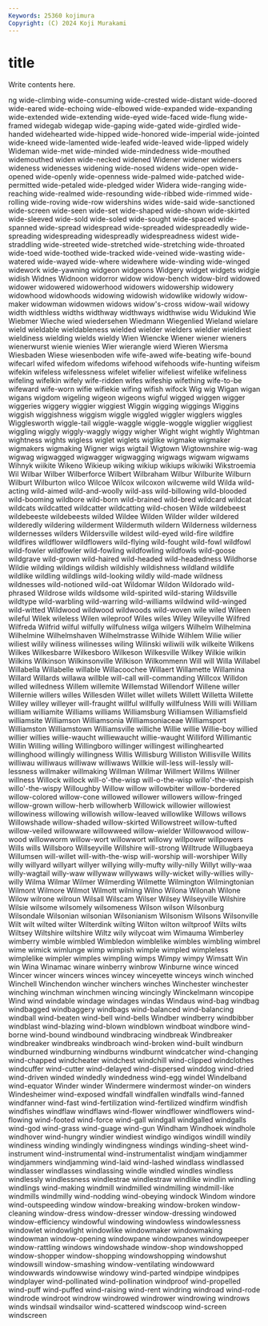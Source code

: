 ```yaml
---
Keywords: 25360 kojimura
Copyright: (C) 2024 Koji Murakami
---
```


# title

Write contents here.



ng wide-climbing wide-consuming wide-crested wide-distant
wide-doored wide-eared wide-echoing wide-elbowed wide-expanded wide-expanding wide-extended wide-extending wide-eyed wide-faced
wide-flung wide-framed widegab widegap wide-gaping wide-gated wide-girdled wide-handed widehearted wide-hipped
wide-honored wide-imperial wide-jointed wide-kneed wide-lamented wide-leafed wide-leaved wide-lipped widely Wideman
wide-met wide-minded wide-mindedness wide-mouthed widemouthed widen wide-necked widened Widener widener
wideners wideness widenesses widening wide-nosed widens wide-open wide-opened wide-openly wide-openness
wide-palmed wide-patched wide-permitted wide-petaled wide-pledged wider Widera wide-ranging wide-reaching wide-realmed
wide-resounding wide-ribbed wide-rimmed wide-rolling wide-roving wide-row widershins wides wide-said wide-sanctioned
wide-screen wide-seen wide-set wide-shaped wide-shown wide-skirted wide-sleeved wide-sold wide-soled wide-sought
wide-spaced wide-spanned wide-spread widespread wide-spreaded widespreadedly wide-spreading widespreading widespreadly widespreadness
widest wide-straddling wide-streeted wide-stretched wide-stretching wide-throated wide-toed wide-toothed wide-tracked wide-veined
wide-wasting wide-watered wide-wayed wide-where widewhere wide-winding wide-winged widework wide-yawning widgeon
widgeons Widgery widget widgets widgie widish Widnes Widnoon widorror widow
widow-bench widow-bird widowed widower widowered widowerhood widowers widowership widowery widowhood
widowhoods widowing widowish widowlike widowly widow-maker widowman widowmen widows widow's-cross
widow-wail widowy width widthless widths widthway widthways widthwise widu Widukind
Wie Wiebmer Wieche wied wiedersehen Wiedmann Wiegenlied Wieland wielare wield
wieldable wieldableness wielded wielder wielders wieldier wieldiest wieldiness wielding wields
wieldy Wien Wiencke Wiener wiener wieners wienerwurst wienie wienies Wier
wierangle wierd Wieren Wiersma Wiesbaden Wiese wiesenboden wife wife-awed wife-beating
wife-bound wifecarl wifed wifedom wifedoms wifehood wifehoods wife-hunting wifeism wifekin
wifeless wifelessness wifelet wifelier wifeliest wifelike wifeliness wifeling wifelkin wifely
wife-ridden wifes wifeship wifething wife-to-be wifeward wife-worn wifie wifiekie wifing
wifish wifock Wig wig Wigan wigan wigans wigdom wigeling wigeon
wigeons wigful wigged wiggen wigger wiggeries wiggery wiggier wiggiest Wiggin
wigging wiggings Wiggins wiggish wiggishness wiggism wiggle wiggled wiggler wigglers
wiggles Wigglesworth wiggle-tail wiggle-waggle wiggle-woggle wigglier wiggliest wiggling wiggly wiggly-waggly
wiggy wigher Wight wight wightly Wightman wightness wights wigless wiglet
wiglets wiglike wigmake wigmaker wigmakers wigmaking Wigner wigs wigtail Wigtown
Wigtownshire wig-wag wigwag wigwagged wigwagger wigwagging wigwags wigwam wigwams Wihnyk
wiikite Wikeno Wikieup wiking wikiup wikiups wikiwiki Wikstroemia Wil Wilbar
Wilber Wilberforce Wilbert Wilbraham Wilbur Wilburite Wilburn Wilburt Wilburton wilco
Wilcoe Wilcox wilcoxon wilcweme wild Wilda wild-acting wild-aimed wild-and-woolly wild-ass
wild-billowing wild-blooded wild-booming wildbore wild-born wild-brained wild-bred wildcard wildcat wildcats
wildcatted wildcatter wildcatting wild-chosen Wilde wildebeest wildebeeste wildebeests wilded Wildee
Wilden Wilder wilder wildered wilderedly wildering wilderment Wildermuth wildern Wilderness
wilderness wildernesses wilders Wildersville wildest wild-eyed wild-fire wildfire wildfires wildflower
wildflowers wild-flying wild-fought wild-fowl wildfowl wild-fowler wildfowler wild-fowling wildfowling wildfowls
wild-goose wildgrave wild-grown wild-haired wild-headed wild-headedness Wildhorse Wildie wilding wildings
wildish wildishly wildishness wildland wildlife wildlike wildling wildlings wild-looking wildly
wild-made wildness wildnesses wild-notioned wild-oat Wildomar Wildon Wildorado wild-phrased Wildrose
wilds wildsome wild-spirited wild-staring Wildsville wildtype wild-warbling wild-warring wild-williams wildwind
wild-winged wild-witted Wildwood wildwood wildwoods wild-woven wile wiled Wileen wileful
Wilek wileless Wilen wileproof Wiles wiles Wiley Wileyville Wilfred Wilfreda
Wilfrid wilful wilfully wilfulness wilga wilgers Wilhelm Wilhelmina Wilhelmine Wilhelmshaven
Wilhelmstrasse Wilhide Wilhlem Wilie wilier wiliest wilily wiliness wilinesses wiling
Wilinski wiliwili wilk wilkeite Wilkens Wilkes Wilkesbarre Wilkesboro Wilkeson Wilkesville
Wilkey Wilkie wilkin Wilkins Wilkinson Wilkinsonville Wilkison Wilkommenn Will will
Willa Willabel Willabella Willabelle willable Willacoochee Willaert Willamette Willamina Willard
Willards willawa willble will-call will-commanding Willcox Willdon willed willedness Willem
willemite Willemstad Willendorf Willene willer Willernie willers willes Willesden Willet
willet willets Willett Willetta Willette Willey willey willeyer will-fraught willful
willfully willfulness Willi willi William william williamite Williams williams Williamsburg
Williamsen Williamsfield williamsite Williamson Williamsonia Williamsoniaceae Williamsport Williamston Williamstown Williamsville
williche Willie willie Willie-boy willied willier willies willie-waucht williewaucht willie-waught
Williford Willimantic Willin Willing willing Willingboro willinger willingest willinghearted willinghood
willingly willingness Willis Willisburg Williston Willisville Willits williwau williwaus williwaw
williwaws Willkie will-less will-lessly will-lessness willmaker willmaking Willman Willmar Willmert
Willms Willner willness Willock willock will-o'-the-wisp will-o-the-wisp willo'-the-wispish willo'-the-wispy Willoughby
Willow willow willowbiter willow-bordered willow-colored willow-cone willowed willower willowers willow-fringed
willow-grown willow-herb willowherb Willowick willowier willowiest willowiness willowing willowish willow-leaved
willowlike Willows willows Willowshade willow-shaded willow-skirted Willowstreet willow-tufted willow-veiled willowware
willowweed willow-wielder Willowwood willow-wood willowworm willow-wort willowwort willowy willpower willpowers
Wills wills Willsboro Willseyville Willshire will-strong Willtrude Willugbaeya Willumsen will-willet
will-with-the-wisp will-worship will-worshiper Willy willy willyard willyart willyer willying willy-mufty
willy-nilly Willyt willy-waa willy-wagtail willy-waw willywaw willywaws willy-wicket willy-willies willy-willy
Wilma Wilmar Wilmer Wilmerding Wilmette Wilmington Wilmingtonian Wilmont Wilmore Wilmot
Wilmott wilning Wilno Wilona Wilonah Wilone Wilow wilrone wilroun Wilsall
Wilscam Wilser Wilsey Wilseyville Wilshire Wilsie wilsome wilsomely wilsomeness Wilson
wilson Wilsonburg Wilsondale Wilsonian wilsonian Wilsonianism Wilsonism Wilsons Wilsonville Wilt
wilt wilted wilter Wilterdink wilting Wilton wilton wiltproof Wilts wilts
Wiltsey Wiltshire wiltshire Wiltz wily wilycoat wim Wimauma Wimberley wimberry
wimble wimbled Wimbledon wimblelike wimbles wimbling wimbrel wime wimick wimlunge
wimp wimpish wimple wimpled wimpleless wimplelike wimpler wimples wimpling wimps
Wimpy wimpy Wimsatt Win win Wina Winamac winare winberry winbrow
Winburne wince winced Wincer wincer wincers winces wincey winceyette winceys
winch winched Winchell Winchendon wincher winchers winches Winchester winchester winching
winchman winchmen wincing wincingly Winckelmann wincopipe Wind wind windable windage
windages windas Windaus wind-bag windbag windbagged windbaggery windbags wind-balanced wind-balancing
windball wind-beaten wind-bell wind-bells Windber windberry windbibber windblast wind-blazing wind-blown
windblown windboat windbore wind-borne wind-bound windbound windbracing windbreak Windbreaker windbreaker
windbreaks windbroach wind-broken wind-built windburn windburned windburning windburns windburnt windcatcher
wind-changing wind-chapped windcheater windchest windchill wind-clipped windclothes windcuffer wind-cutter wind-delayed
wind-dispersed winddog wind-dried wind-driven winded windedly windedness wind-egg windel Windelband
wind-equator Winder winder Windermere windermost winder-on winders Windesheimer wind-exposed windfall
windfallen windfalls wind-fanned windfanner wind-fast wind-fertilization wind-fertilized windfirm windfish windfishes
windflaw windflaws wind-flower windflower windflowers wind-flowing wind-footed wind-force wind-gall windgall
windgalled windgalls wind-god wind-grass wind-guage wind-gun Windham Windhoek windhole windhover
wind-hungry windier windiest windigo windigos windill windily windiness winding windingly
windingness windings winding-sheet wind-instrument wind-instrumental wind-instrumentalist windjam windjammer windjammers windjamming
wind-laid wind-lashed windlass windlassed windlasser windlasses windlassing windle windled windles
windless windlessly windlessness windlestrae windlestraw windlike windlin windling windlings wind-making
windmill windmilled windmilling windmill-like windmills windmilly wind-nodding wind-obeying windock Windom
windore wind-outspeeding window window-breaking window-broken window-cleaning window-dress window-dresser window-dressing windowed
window-efficiency windowful windowing windowless windowlessness windowlet windowlight windowlike windowmaker windowmaking
windowman window-opening windowpane windowpanes windowpeeper window-rattling windows windowshade window-shop windowshopped
window-shopper window-shopping windowshopping windowshut windowsill window-smashing window-ventilating windowward windowwards windowwise
windowy wind-parted windpipe windpipes windplayer wind-pollinated wind-pollination windproof wind-propelled wind-puff
wind-puffed wind-raising wind-rent windring windroad wind-rode windrode windroot windrow windrowed
windrower windrowing windrows winds windsail windsailor wind-scattered windscoop wind-screen windscreen

